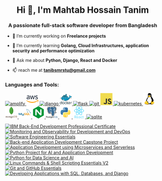 <h1 align="center">Hi 👋, I'm Mahtab Hossain Tanim</h1>
<h3 align="center">A passionate full-stack software developer from Bangladesh</h3>

- 🔭 I’m currently working on **Freelance projects**

- 🌱 I’m currently learning **Golang, Cloud Infrastructures, application security and performance optimization**

- 💬 Ask me about **Python, Django, React and Docker**

- 📫 reach me at  **tanibsmrstu@gmail.com**
  
<h3 align="left">Languages and Tools:</h3>
<p align="left"> <a href="https://aws.amazon.com/amplify/" target="_blank" rel="noreferrer"> <img src="https://docs.amplify.aws/assets/logo-dark.svg" alt="amplify" width="40" height="40"/> </a> <a href="https://aws.amazon.com" target="_blank" rel="noreferrer"> <img src="https://raw.githubusercontent.com/devicons/devicon/master/icons/amazonwebservices/amazonwebservices-original-wordmark.svg" alt="aws" width="40" height="40"/> </a> <a href="https://www.djangoproject.com/" target="_blank" rel="noreferrer"> <img src="https://cdn.worldvectorlogo.com/logos/django.svg" alt="django" width="40" height="40"/> </a> <a href="https://www.docker.com/" target="_blank" rel="noreferrer"> <img src="https://raw.githubusercontent.com/devicons/devicon/master/icons/docker/docker-original-wordmark.svg" alt="docker" width="40" height="40"/> </a> <a href="https://flask.palletsprojects.com/" target="_blank" rel="noreferrer"> <img src="https://www.vectorlogo.zone/logos/palletsprojects_flask/palletsprojects_flask-ar21~v2.svg" alt="flask" width="40" height="40"/> </a> <a href="https://git-scm.com/" target="_blank" rel="noreferrer"> <img src="https://www.vectorlogo.zone/logos/git-scm/git-scm-icon.svg" alt="git" width="40" height="40"/> </a> <a href="https://developer.mozilla.org/en-US/docs/Web/JavaScript" target="_blank" rel="noreferrer"> <img src="https://raw.githubusercontent.com/devicons/devicon/master/icons/javascript/javascript-original.svg" alt="javascript" width="40" height="40"/> </a> <a href="https://kubernetes.io" target="_blank" rel="noreferrer"> <img src="https://www.vectorlogo.zone/logos/kubernetes/kubernetes-icon.svg" alt="kubernetes" width="40" height="40"/> </a> <a href="https://www.linux.org/" target="_blank" rel="noreferrer"> <img src="https://raw.githubusercontent.com/devicons/devicon/master/icons/linux/linux-original.svg" alt="linux" width="40" height="40"/> </a> <a href="https://www.mongodb.com/" target="_blank" rel="noreferrer"> <img src="https://raw.githubusercontent.com/devicons/devicon/master/icons/mongodb/mongodb-original-wordmark.svg" alt="mongodb" width="40" height="40"/> </a> <a href="https://www.mysql.com/" target="_blank" rel="noreferrer"> <img src="https://raw.githubusercontent.com/devicons/devicon/master/icons/mysql/mysql-original-wordmark.svg" alt="mysql" width="40" height="40"/> </a> <a href="https://www.nginx.com" target="_blank" rel="noreferrer"> <img src="https://raw.githubusercontent.com/devicons/devicon/master/icons/nginx/nginx-original.svg" alt="nginx" width="40" height="40"/> </a> <a href="https://www.postgresql.org" target="_blank" rel="noreferrer"> <img src="https://raw.githubusercontent.com/devicons/devicon/master/icons/postgresql/postgresql-original-wordmark.svg" alt="postgresql" width="40" height="40"/> </a> <a href="https://www.python.org" target="_blank" rel="noreferrer"> <img src="https://raw.githubusercontent.com/devicons/devicon/master/icons/python/python-original.svg" alt="python" width="40" height="40"/> </a> <a href="https://reactjs.org/" target="_blank" rel="noreferrer"> <img src="https://raw.githubusercontent.com/devicons/devicon/master/icons/react/react-original-wordmark.svg" alt="react" width="40" height="40"/> </a> <a href="https://www.sqlite.org/" target="_blank" rel="noreferrer"> <img src="https://www.vectorlogo.zone/logos/sqlite/sqlite-icon.svg" alt="sqlite" width="40" height="40"/> </a> </p>

<!--START_SECTION:badges-->
<a href="https://www.credly.com/badges/e719497b-b329-4d92-a386-3dc725946828" title="IBM Back-End Development Professional Certificate"><img src="https://images.credly.com/size/80x80/images/5aa05f53-1a60-4913-bf7e-e356f34bdb7e/image.png" alt="IBM Back-End Development Professional Certificate" width="80" height="80"></a>
<a href="https://www.credly.com/badges/3ea7ae60-7225-4fdc-841f-4a9fd3d904cb" title="Monitoring and Observability for Development and DevOps"><img src="https://images.credly.com/size/80x80/images/d1ab3335-73d9-484a-9e81-e526cf94c068/image.png" alt="Monitoring and Observability for Development and DevOps" width="80" height="80"></a>
<a href="https://www.credly.com/badges/d30fc501-e4c5-46ed-9b93-4d7d7d3dcdd2" title="Software Engineering Essentials"><img src="https://images.credly.com/size/80x80/images/1b67aaf9-670d-4c92-8d51-7ac1190f0a42/image.png" alt="Software Engineering Essentials" width="80" height="80"></a>
<a href="https://www.credly.com/badges/7e181209-b5ca-4484-a079-1ac98a59e6b1" title="Back-end Application Development Capstone Project"><img src="https://images.credly.com/size/80x80/images/2327c908-14da-4d92-ac26-0df161207e63/image.png" alt="Back-end Application Development Capstone Project" width="80" height="80"></a>
<a href="https://www.credly.com/badges/52e672fe-7fbf-4dd8-999d-00796d86019f" title="Application Development using Microservices and Serverless"><img src="https://images.credly.com/size/80x80/images/eaaf4a45-b93e-41d1-91d3-d331c6210314/image.png" alt="Application Development using Microservices and Serverless" width="80" height="80"></a>
<a href="https://www.credly.com/badges/3600c209-d7ed-47ca-a436-b4833ec01ca8" title="Python Project for AI and Application Development"><img src="https://images.credly.com/size/80x80/images/33ed2910-9750-4613-aa2a-590e845c6edb/image.png" alt="Python Project for AI and Application Development" width="80" height="80"></a>
<a href="https://www.credly.com/badges/51656c9a-c496-4fe2-9386-e93c96d2da2c" title="Python for Data Science and AI"><img src="https://images.credly.com/size/80x80/images/40bee502-a5b3-4365-90e7-57eed5067594/image.png" alt="Python for Data Science and AI" width="80" height="80"></a>
<a href="https://www.credly.com/badges/da5c5e11-7841-4a5d-bda3-b6d1ee858f57" title="Linux Commands & Shell Scripting Essentials V2"><img src="https://images.credly.com/size/80x80/images/56774818-e5ff-4dd0-89db-a2a571b0c459/image.png" alt="Linux Commands & Shell Scripting Essentials V2" width="80" height="80"></a>
<a href="https://www.credly.com/badges/9498fa04-db79-4646-ac18-093924596c95" title="Git and GitHub Essentials"><img src="https://images.credly.com/size/80x80/images/9a0255eb-a47d-4f3a-9611-243bfe3eb9e4/image.png" alt="Git and GitHub Essentials" width="80" height="80"></a>
<a href="https://www.credly.com/badges/2ea88ee7-b7ac-49c0-be2b-081dce34d0f6" title="Developing Applications with SQL, Databases, and Django"><img src="https://images.credly.com/size/80x80/images/99ac9d76-89ad-42d9-abad-0b3167c4c566/image.png" alt="Developing Applications with SQL, Databases, and Django" width="80" height="80"></a>
<!--END_SECTION:badges-->

